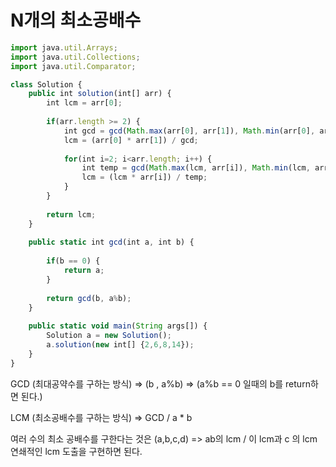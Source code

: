 # N개의 최소공배수

```javascript
import java.util.Arrays;
import java.util.Collections;
import java.util.Comparator;

class Solution {
    public int solution(int[] arr) {
        int lcm = arr[0];
        
        if(arr.length >= 2) {
        	int gcd = gcd(Math.max(arr[0], arr[1]), Math.min(arr[0], arr[1]));
        	lcm = (arr[0] * arr[1]) / gcd;
            
            for(int i=2; i<arr.length; i++) {
            	int temp = gcd(Math.max(lcm, arr[i]), Math.min(lcm, arr[i]));
            	lcm = (lcm * arr[i]) / temp;
            }
        }
        
        return lcm;
    }
    
    public static int gcd(int a, int b) {
    	
    	if(b == 0) {
    		return a;
    	}
    	
    	return gcd(b, a%b);
    }
    
    public static void main(String args[]) {
    	Solution a = new Solution();
    	a.solution(new int[] {2,6,8,14});
    }
}
```



GCD (최대공약수를 구하는 방식) => (b , a%b) => (a%b == 0 일때의 b를 return하면 된다.)

LCM (최소공배수를 구하는 방식) => GCD / a * b


여러 수의 최소 공배수를 구한다는 것은 (a,b,c,d) => ab의 lcm / 이 lcm과 c 의 lcm 연쇄적인 lcm 도출을 구현하면 된다.
